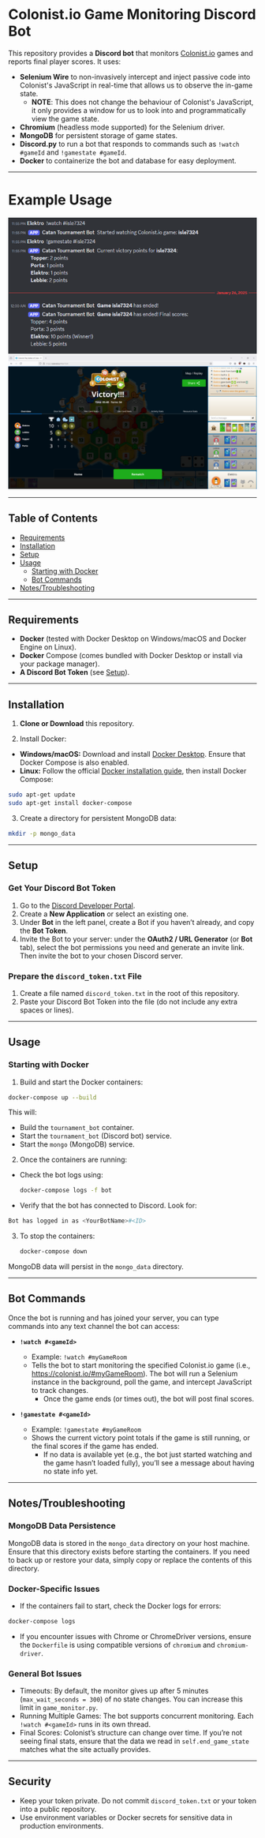 # Colonist.io Game Monitoring Discord Bot

This repository provides a **Discord bot** that monitors [Colonist.io](https://colonist.io/) games and reports final player scores. It uses:

- **Selenium Wire** to non-invasively intercept and inject passive code into Colonist's JavaScript in real-time that allows us to observe the in-game state.
  - **NOTE**: This does not change the behaviour of Colonist's JavaScript, it only provides a window for us to look into and programmatically view the game state.
- **Chromium** (headless mode supported) for the Selenium driver.
- **MongoDB** for persistent storage of game states.
- **Discord.py** to run a bot that responds to commands such as `!watch #gameId` and `!gamestate #gameId`.
- **Docker** to containerize the bot and database for easy deployment.

---

# Example Usage

![Example of bot in use](./images/usage_example.png)
![Game used to validate scores](./images/game_validation.png)

---

## Table of Contents

- [Requirements](#requirements)
- [Installation](#installation)  
- [Setup](#setup) 
- [Usage](#usage)  
  - [Starting with Docker](#starting-the-bot)  
  - [Bot Commands](#bot-commands)
- [Notes/Troubleshooting](#notestroubleshooting)

---

## Requirements

- **Docker** (tested with Docker Desktop on Windows/macOS and Docker Engine on Linux).
- **Docker** Compose (comes bundled with Docker Desktop or install via your package manager).
- **A Discord Bot Token** (see [Setup](#setup)).

---

## Installation

1. **Clone or Download** this repository.

2. Install Docker:
  - **Windows/macOS:** Download and install [Docker Desktop](https://www.docker.com/products/docker-desktop/). Ensure that Docker Compose is also enabled.
  - **Linux:** Follow the official [Docker installation guide](https://docs.docker.com/engine/install/), then install Docker Compose:
  ```bash
  sudo apt-get update
  sudo apt-get install docker-compose
  ```
3. Create a directory for persistent MongoDB data:
  ```bash
  mkdir -p mongo_data
  ```

---

## Setup

### Get Your Discord Bot Token

1. Go to the [Discord Developer Portal](https://discord.com/developers/applications).  
2. Create a **New Application** or select an existing one.  
3. Under **Bot** in the left panel, create a Bot if you haven’t already, and copy the **Bot Token**.  
4. Invite the Bot to your server: under the **OAuth2 / URL Generator** (or **Bot** tab), select the bot permissions you need and generate an invite link. Then invite the bot to your chosen Discord server.  

### Prepare the `discord_token.txt` File

1. Create a file named `discord_token.txt` in the root of this repository.
2. Paste your Discord Bot Token into the file (do not include any extra spaces or lines).

---

## Usage

### Starting with Docker

1. Build and start the Docker containers:
  ```bash
  docker-compose up --build
  ```
  This will:
  - Build the `tournament_bot` container.
  - Start the `tournament_bot` (Discord bot) service.
  - Start the `mongo` (MongoDB) service.
2. Once the containers are running:
  - Check the bot logs using:
    ```bash
    docker-compose logs -f bot
    ```
  - Verify that the bot has connected to Discord. Look for:
  ```bash
  Bot has logged in as <YourBotName>#<ID>
  ```
3. To stop the containers:
    ```bash
    docker-compose down
    ```
  MongoDB data will persist in the `mongo_data` directory.

---

## Bot Commands

Once the bot is running and has joined your server, you can type commands into any text channel the bot can access:

- **`!watch #<gameId>`**
  - Example: `!watch #myGameRoom` 
  - Tells the bot to start monitoring the specified Colonist.io game (i.e., https://colonist.io/#myGameRoom). The bot will run a Selenium instance in the background, poll the game, and intercept JavaScript to track changes.
    - Once the game ends (or times out), the bot will post final scores.

- **`!gamestate #<gameId>`**
  - Example: `!gamestate #myGameRoom`
  - Shows the current victory point totals if the game is still running, or the final scores if the game has ended. 
    - If no data is available yet (e.g., the bot just started watching and the game hasn’t loaded fully), you’ll see a message about having no state info yet.

---

## Notes/Troubleshooting

### MongoDB Data Persistence

MongoDB data is stored in the `mongo_data` directory on your host machine. Ensure that this directory exists before starting the containers. If you need to back up or restore your data, simply copy or replace the contents of this directory.

### Docker-Specific Issues
  - If the containers fail to start, check the Docker logs for errors:
  ```bash
  docker-compose logs
  ```
  - If you encounter issues with Chrome or ChromeDriver versions, ensure the `Dockerfile` is using compatible versions of `chromium` and `chromium-driver`.

### General Bot Issues
  - Timeouts: By default, the monitor gives up after 5 minutes (`max_wait_seconds = 300`) of no state changes. You can increase this limit in `game_monitor.py`.
  - Running Multiple Games: The bot supports concurrent monitoring. Each `!watch #<gameId>` runs in its own thread.
  - Final Scores: Colonist’s structure can change over time. If you’re not seeing final stats, ensure that the data we read in `self.end_game_state` matches what the site actually provides.

  ---

  ## Security
  - Keep your token private. Do not commit `discord_token.txt` or your token into a public repository.
  - Use environment variables or Docker secrets for sensitive data in production environments.